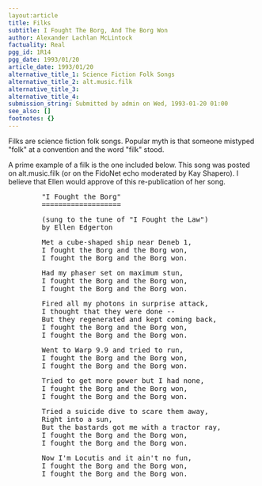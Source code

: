 ```yaml
---
layout:article
title: Filks
subtitle: I Fought The Borg, And The Borg Won
author: Alexander Lachlan McLintock
factuality: Real
pgg_id: 1R14
pgg_date: 1993/01/20
article_date: 1993/01/20
alternative_title_1: Science Fiction Folk Songs
alternative_title_2: alt.music.filk
alternative_title_3: 
alternative_title_4: 
submission_string: Submitted by admin on Wed, 1993-01-20 01:00
see_also: []
footnotes: {}
---
```

<div>
<p>Filks are science fiction folk songs. Popular myth is that someone mistyped "folk" at a convention and the word "filk" stood.</p>
<p>A prime example of a filk is the one included below. This song was posted on alt.music.filk (or on the FidoNet echo moderated by Kay Shapero). I believe that Ellen would approve of this re-publication of her song.</p>
<pre>
        "I Fought the Borg"
        ===================
</pre>
<pre>
        (sung to the tune of "I Fought the Law")
        by Ellen Edgerton
</pre>
<pre>
        Met a cube-shaped ship near Deneb 1,
        I fought the Borg and the Borg won,
        I fought the Borg and the Borg won.
</pre>
<pre>
        Had my phaser set on maximum stun,
        I fought the Borg and the Borg won,
        I fought the Borg and the Borg won.
</pre>
<pre>
        Fired all my photons in surprise attack,
        I thought that they were done --
        But they regenerated and kept coming back,
        I fought the Borg and the Borg won,
        I fought the Borg and the Borg won.
</pre>
<pre>
        Went to Warp 9.9 and tried to run,
        I fought the Borg and the Borg won,
        I fought the Borg and the Borg won.
</pre>
<pre>
        Tried to get more power but I had none,
        I fought the Borg and the Borg won,
        I fought the Borg and the Borg won.
</pre>
<pre>
        Tried a suicide dive to scare them away,
        Right into a sun,
        But the bastards got me with a tractor ray,
        I fought the Borg and the Borg won,
        I fought the Borg and the Borg won.
</pre>
<pre>
        Now I'm Locutis and it ain't no fun,
        I fought the Borg and the Borg won,
        I fought the Borg and the Borg won.
</pre>
<!--Amazon_CLS_IM_END-->
</div>

